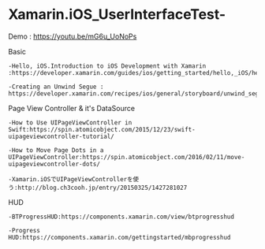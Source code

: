 # Xamarin.iOS_UserInterfaceTest-


Demo : https://youtu.be/mG6u_UoNoPs


Basic
	
	-Hello, iOS.Introduction to iOS Development with Xamarin :https://developer.xamarin.com/guides/ios/getting_started/hello,_iOS/hello,_iOS_deepdive/
	
	-Creating an Unwind Segue : https://developer.xamarin.com/recipes/ios/general/storyboard/unwind_segue/
	

Page View Controller & it's DataSource
	
	-How to Use UIPageViewController in Swift:https://spin.atomicobject.com/2015/12/23/swift-uipageviewcontroller-tutorial/
	
	-How to Move Page Dots in a UIPageViewController:https://spin.atomicobject.com/2016/02/11/move-uipageviewcontroller-dots/
	
	-Xamarin.iOSでUIPageViewControllerを使う:http://blog.ch3cooh.jp/entry/20150325/1427281027
	
	
	
HUD
	
	-BTProgressHUD:https://components.xamarin.com/view/btprogresshud
	
	-Progress HUD:https://components.xamarin.com/gettingstarted/mbprogresshud

